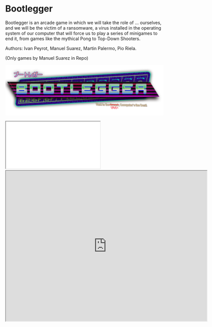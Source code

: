 # Bootlegger

Bootlegger is an arcade game in which we will take the role of ... ourselves, and we will be the victim of a ransomware, a virus installed in the operating system of our computer that will force us to play a series of minigames to end it, from games like the mythical Pong to Top-Down Shooters.

Authors: Ivan Peyrot, Manuel Suarez, Martin Palermo, Pio Riela.

(Only games by Manuel Suarez in Repo)

![Alt text](IW0uAg.png?raw=true "Title")
<!DOCTYPE html>
<html>
<body>
  
  <iframe src="url video in google drive/preview" ></iframe>
  
  <!--aloow full screen add tag -->
  
<iframe src="https://drive.google.com/file/d/15m1RjGZbQiYFiQZVmPjycZZ2rmb_5YCO/preview" width="640" height="480" allow="autoplay"></iframe>

</body>
</html>


